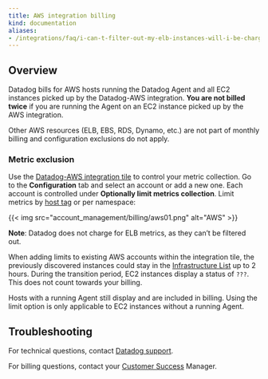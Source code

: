 ```yaml
---
title: AWS integration billing
kind: documentation
aliases:
- /integrations/faq/i-can-t-filter-out-my-elb-instances-will-i-be-charged-for-them/
---
```


## Overview

Datadog bills for AWS hosts running the Datadog Agent and all EC2 instances picked up by the Datadog-AWS integration. **You are not billed twice** if you are running the Agent on an EC2 instance picked up by the AWS integration.

Other AWS resources (ELB, EBS, RDS, Dynamo, etc.) are not part of monthly billing and configuration exclusions do not apply.

### Metric exclusion

Use the [Datadog-AWS integration tile][1] to control your metric collection. Go to the **Configuration** tab and select an account or add a new one. Each account is controlled under **Optionally limit metrics collection**. Limit metrics by [host tag][2] or per namespace:

{{< img src="account_management/billing/aws01.png" alt="AWS" >}}

**Note**: Datadog does not charge for ELB metrics, as they can’t be filtered out.

When adding limits to existing AWS accounts within the integration tile, the previously discovered instances could stay in the [Infrastructure List][3] up to 2 hours. During the transition period, EC2 instances display a status of `???`. This does not count towards your billing.

Hosts with a running Agent still display and are included in billing. Using the limit option is only applicable to EC2 instances without a running Agent.

## Troubleshooting
For technical questions, contact [Datadog support][4].

For billing questions, contact your [Customer Success][5] Manager.

[1]: https://app.datadoghq.com/account/settings#integrations/amazon_web_services
[2]: /tagging/using_tags/#integrations
[3]: /graphing/infrastructure
[4]: /help
[5]: mailto:success@datadoghq.com
